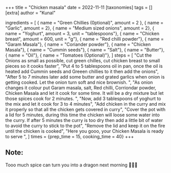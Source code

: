 +++
title = "Chicken masala"
date = 2022-11-11
[taxonomies]
tags = []
[extra]
author = "Kunal"

ingredients = [
    { name = "Green Chillies (0ptional)", amount = 2 },
    { name = "Garlic", amount = 2},
    { name = "Medium sized onions", amount = 2},
    { name = "Yoghurt", amount = 3, unit = "tablespoons"},
    { name = "Chicken breast", amount = 600, unit = "g"},
    { name = "Red chilli powder"},
    { name = "Garam Masala"},
    { name = "Coriander powder"},
    { name = "Chicken Masala"},
    { name = "Cummin seeds"},
    { name = "Salt"},
    { name = "Butter"},
    { name = "Oil"},
    { name = "Tomatoes (Optional)"},
]
steps = [
    "Cut the Onions as small as possible, cut green chilles, cut chicken breast to small pieces so it cooks faster",
    "Put 4 to 5 tablespoons oil in pan, once the oil is heated add Cummin seeds and Greeen chillies to it then add the onions",
    "After 5 to 7 minutes later add some butter and grated garlics when onion is getting cooked. Let the onion turn soft and nice brownish. ",
    "As onion changes it colour put Garam masala, salt, Red chilli, Corriondar powder, Chicken Masala and let it cook for some time. It will be a dry mixture but let those spices cook for 2 minutes. ",
    "Now, add 3 tablespoons of yoghurt to the mix and let it cook for 3 to 4 minutes",
    "Add chicken in the curry and mix it properly so that all the chicken gets covered in curry",
    "Cover the pot with a lid for 5 minutes, during this time the chicken will loose some water into the curry. If after 5 minutes the curry is too dry then add a little bit of water to avoid the curry to stick to the pot",
    "Remove the lid and keep it on the fire until the chicken is cooked",
    "Here you gooo, your Chicken Masala is ready to serve   ",
]
times = {prep_time = 15, cooking_time = 40}
+++

## Note:
Tooo much spice can turn you into a dragon next morning 🐲😛🐉